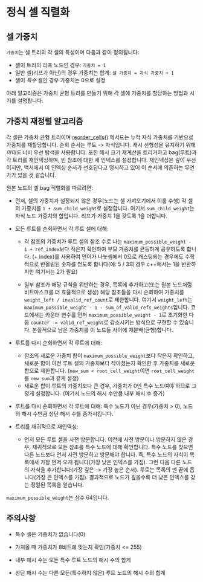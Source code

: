 # 정식 셀 직렬화

## 셀 가중치

`가중치`는 셀 트리의 각 셀의 특성이며 다음과 같이 정의됩니다:

- 셀이 트리의 리프 노드인 경우: `가중치 = 1`
- 일반 셀(리프가 아닌)의 경우 가중치는 합계: `셀 가중치 = 자식 가중치 + 1`
- 셀이 *특수* 셀인 경우 가중치는 0으로 설정

아래 알고리즘은 가중치 균형 트리를 만들기 위해 각 셀에 가중치를 할당하는 방법과 시기를 설명합니다.

## 가중치 재정렬 알고리즘

각 셀은 가중치 균형 트리이며 [reorder_cells()](https://github.com/ton-blockchain/ton/blob/15088bb8784eb0555469d223cd8a71b4e2711202/crypto/vm/boc.cpp#L249) 메서드는 누적 자식 가중치를 기반으로 가중치를 재할당합니다. 순회 순서는 루트 -> 자식입니다. 캐시 선형성을 유지하기 위해 *아마도* 너비 우선 탐색을 사용합니다. 또한 해시 크기 재계산을 트리거하고 bag(루트)과 각 트리를 재인덱싱하며, 빈 참조에 대한 새 인덱스를 설정합니다. 재인덱싱은 깊이 우선이지만, 백서에서 이 인덱싱 순서가 선호된다고 명시하고 있어 이 순서에 의존하는 무언가가 있을 것 같습니다.

원본 노드의 셀 bag 직렬화를 따르려면:

- 먼저, 셀의 가중치가 설정되지 않은 경우(노드는 셀 가져오기에서 이를 수행) 각 셀의 가중치를 `1 + sum_child_weight`로 설정합니다. 여기서 `sum_child_weight`는 자식 노드 가중치의 합입니다. 리프가 가중치 1을 갖도록 1을 더합니다.

- 모든 루트를 순회하면서 각 루트 셀에 대해:
  - 각 참조의 가중치가 루트 셀의 참조 수로 나눈 `maximum_possible_weight - 1 + ref_index`보다 작은지 확인하여 부모 가중치를 균등하게 공유하도록 합니다. (+ index)를 사용하여 언어가 나눗셈에서 0으로 캐스팅되는 경우에도 수학적으로 반올림된 숫자를 얻도록 합니다(예: 5 / 3의 경우 c++에서는 1을 반환하지만 여기서는 2가 필요)

  - 일부 참조가 해당 규칙을 위반하는 경우, 목록에 추가하고(또는 원본 노드처럼 비트마스크를 더 효율적으로 생성) 해당 참조들을 다시 순회하여 가중치를 `weight_left / invalid_ref_count`로 제한합니다. 여기서 `weight_left`는 `maximum_possible_weight - 1 - sum_of_valid_refs_weights`입니다. 코드에서는 카운터 변수를 먼저 `maximum_possible_weight - 1`로 초기화한 다음 `counter -= valid_ref_weight`로 감소시키는 방식으로 구현할 수 있습니다. 본질적으로 남은 가중치를 이 노드들 사이에 재분배(균형)합니다.

- 루트를 다시 순회하면서 각 루트에 대해:
  - 참조의 새로운 가중치 합이 `maximum_possible_weight`보다 작은지 확인하고, 새로운 합이 이전 루트 셀의 가중치보다 작아졌는지 확인한 후 가중치를 새로운 합으로 제한합니다. (`new_sum < root_cell_weight`이면 `root_cell_weight`를 `new_sum`과 같게 설정)
  - 새로운 합이 루트의 가중치보다 큰 경우, 가중치가 0인 특수 노드여야 하므로 그렇게 설정합니다. (여기서 노드의 해시 수만큼 내부 해시 수 증가)

- 루트를 다시 순회하면서 각 루트에 대해:
  특수 노드가 아닌 경우(가중치 > 0), 노드의 해시 수만큼 상단 해시 수를 증가시킵니다.

- 트리를 재귀적으로 재인덱싱:
  - 먼저 모든 루트 셀을 사전 방문합니다. 이전에 사전 방문이나 방문하지 않은 경우, 재귀적으로 모든 참조를 특수 노드에 대해 확인합니다. 특수 노드를 찾으면 다른 노드보다 먼저 사전 방문하고 방문해야 합니다. 즉, 특수 노드의 자식이 목록에서 가장 먼저 오게 됩니다(가장 낮은 인덱스를 가짐). 그런 다음 다른 노드의 자식을 추가합니다(가장 깊은 -> 가장 높은 순서). 루트는 목록의 맨 끝에 옵니다(가장 큰 인덱스를 가짐). 결과적으로 노드가 깊을수록 더 낮은 인덱스를 갖는 정렬된 목록을 얻습니다.

`maximum_possible_weight`는 상수 64입니다.

## 주의사항

- 특수 셀은 가중치가 없습니다(0)

- 가져올 때 가중치가 8비트에 맞는지 확인(가중치 <= 255)

- 내부 해시 수는 모든 특수 루트 노드의 해시 수의 합계

- 상단 해시 수는 다른 모든(특수하지 않은) 루트 노드의 해시 수의 합계
